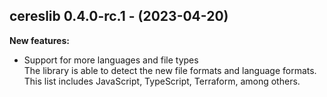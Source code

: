## cereslib 0.4.0-rc.1 - (2023-04-20)

**New features:**

 * Support for more languages and file types\
   The library is able to detect the new file formats and language
   formats. This list includes JavaScript, TypeScript, Terraform, among
   others.


